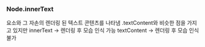 ### Node.innerText

요소와 그 자손의 렌더링 된 텍스트 콘텐츠를 나타냄
.textContent와 비슷한 점을 가지고 있지만
innerText -> 렌더링 후 모습 인식 가능
textContent -> 렌더링 후 모습 인식 불가
